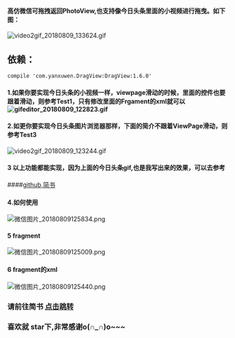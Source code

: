 #### 高仿微信可拖拽返回PhotoView,也支持像今日头条里面的小视频进行拖曳。如下图：

![video2gif_20180809_133624.gif](https://upload-images.jianshu.io/upload_images/6835615-88fd7e2e42969723.gif?imageMogr2/auto-orient/strip)
## 依赖：
    compile 'com.yanxuwen.DragView:DragView:1.6.0'                 


#### 1.如果你要实现今日头条的小视频一样，viewpage滑动的时候，里面的控件也要跟着滑动，则参考Test1，只有修改里面的Frgament的xml就可以![gifeditor_20180809_122823.gif](https://upload-images.jianshu.io/upload_images/6835615-f1ad337884c4aefd.gif?imageMogr2/auto-orient/strip)


#### 2.如更你要实现今日头条图片浏览器那样，下面的简介不跟着ViewPage滑动，则参考Test3

![video2gif_20180809_123244.gif](https://upload-images.jianshu.io/upload_images/6835615-43157f29d25ba62f.gif?imageMogr2/auto-orient/strip)

#### 3 以上功能都能实现，因为上面的今日头条gif,也是我写出来的效果，可以去参考
####[github](https://github.com/yanxuwen/toutaio),[简书](https://www.jianshu.com/p/85307a257ac3)

#### 4.如何使用

![微信图片_20180809125834.png](https://upload-images.jianshu.io/upload_images/6835615-1c87557f77b2f4e6.png?imageMogr2/auto-orient/strip%7CimageView2/2/w/1240)



#### 5 fragment

![微信图片_20180809125009.png](https://upload-images.jianshu.io/upload_images/6835615-3d9d4deda2d42f83.png?imageMogr2/auto-orient/strip%7CimageView2/2/w/1240)

#### 6 fragment的xml

![微信图片_20180809125440.png](https://upload-images.jianshu.io/upload_images/6835615-df59db263a936670.png?imageMogr2/auto-orient/strip%7CimageView2/2/w/1240)

### 请前往简书  [点击跳转](https://www.jianshu.com/p/bf2e6e5a3ba0)
### 喜欢就 star下,非常感谢o(∩_∩)o~~~






